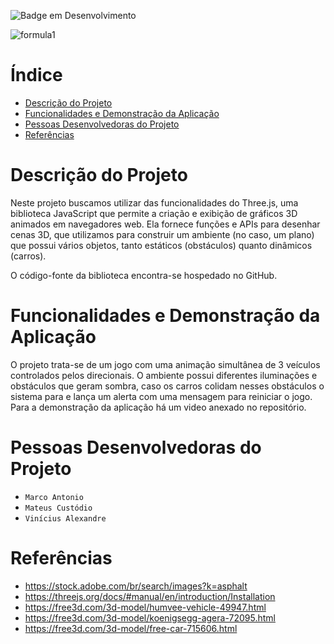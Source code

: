 ![Badge em Desenvolvimento](http://img.shields.io/static/v1?label=README&message=FORMULA%201%20EM%20MUNDO%20ABERTO&color=GREEN&style=for-the-badge)
 
  <!-- <h1 align="center">Fórmula 1 em mundo aberto</h1> -->

![formula1](https://i.imgur.com/42TvIPL.jpeg)

# Índice 


* [Descrição do Projeto](#descrição-do-projeto)
* [Funcionalidades e Demonstração da Aplicação](#funcionalidades-e-demonstração-da-aplicação)
* [Pessoas Desenvolvedoras do Projeto](#pessoas-desenvolvedoras-do-projeto)
* [Referências](#referências)

# Descrição do Projeto

Neste projeto buscamos utilizar das funcionalidades do Three.js, uma biblioteca JavaScript que permite a criação e exibição de gráficos 3D animados em navegadores web. Ela
fornece funções e APIs para desenhar cenas 3D, que utilizamos para construir um ambiente (no caso, um plano) que possui vários objetos, tanto estáticos (obstáculos) quanto dinâmicos (carros). 

O código-fonte da biblioteca encontra-se hospedado no GitHub.

# Funcionalidades e Demonstração da Aplicação

O projeto trata-se de um jogo com uma animação simultânea de 3 veículos controlados pelos direcionais. O ambiente possui diferentes iluminações e obstáculos que geram sombra, caso os carros colidam nesses obstáculos o sistema para e lança um alerta com uma mensagem para reiniciar o jogo. Para a demonstração da aplicação há um video anexado no repositório.



# Pessoas Desenvolvedoras do Projeto

- `Marco Antonio`
- `Mateus Custódio`
- `Vinícius Alexandre`

# Referências
- https://stock.adobe.com/br/search/images?k=asphalt
- https://threejs.org/docs/#manual/en/introduction/Installation
- https://free3d.com/3d-model/humvee-vehicle-49947.html
- https://free3d.com/3d-model/koenigsegg-agera-72095.html
- https://free3d.com/3d-model/free-car-715606.html
